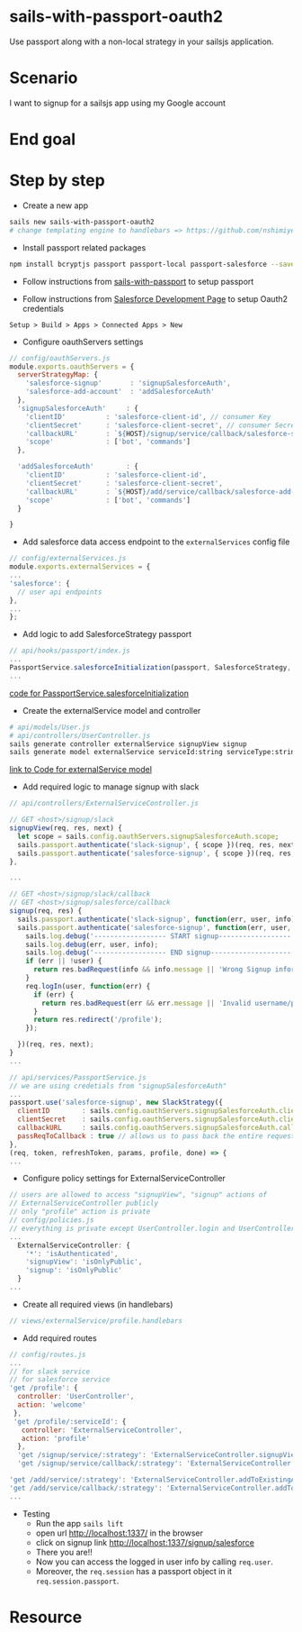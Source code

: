 <!--
@Author: mars
@Date:   2016-12-08T03:30:09-05:00
@Last modified by:   mars
@Last modified time: 2017-01-10T17:54:18-05:00
-->

# sails-with-passport-oauth2
Use passport along with a non-local strategy in your sailsjs application.

# Scenario
I want to signup for a sailsjs app using my Google account

# End goal
<!-- a screenshot will be better -->

# Step by step

* Create a new app
```sh
sails new sails-with-passport-oauth2
# change templating engine to handlebars => https://github.com/nshimiye/sailsjs-handlebars-app/blob/master/README.md
```

* Install passport related packages
```sh
npm install bcryptjs passport passport-local passport-salesforce --save
```

* Follow instructions from [sails-with-passport](https://github.com/nshimiye/sails-with-passport-oauth2) to setup passport

* Follow instructions from  [Salesforce Development Page](https://developer.salesforce.com/docs/atlas.en-us.api_rest.meta/api_rest/intro_defining_remote_access_applications.htm)
to setup Oauth2 credentials

`Setup > Build > Apps > Connected Apps > New`

* Configure oauthServers settings
```javascript
// config/oauthServers.js
module.exports.oauthServers = {
  serverStrategyMap: {
    'salesforce-signup'       : 'signupSalesforceAuth',
    'salesforce-add-account'  : 'addSalesforceAuth'
  },
  'signupSalesforceAuth'     : {
    'clientID'          : 'salesforce-client-id', // consumer Key
    'clientSecret'      : 'salesforce-client-secret', // consumer Secret
    'callbackURL'       : `${HOST}/signup/service/callback/salesforce-signup`,
    'scope'             : ['bot', 'commands']
  },

  'addSalesforceAuth'        : {
    'clientID'          : 'salesforce-client-id',
    'clientSecret'      : 'salesforce-client-secret',
    'callbackURL'       : `${HOST}/add/service/callback/salesforce-add-account`,
    'scope'             : ['bot', 'commands']
  }

}
```

* Add salesforce data access endpoint to the `externalServices` config file
```javascript
// config/externalServices.js
module.exports.externalServices = {
...
'salesforce': {
  // user api endpoints
},
...
};
```


* Add logic to add SalesforceStrategy passport
```javascript
// api/hooks/passport/index.js
...
PassportService.salesforceInitialization(passport, SalesforceStrategy, sails);
...
```
[code for PassportService.salesforceInitialization]()

* Create the externalService model and controller
```sh
# api/models/User.js
# api/controllers/UserController.js
sails generate controller externalService signupView signup
sails generate model externalService serviceId:string serviceType:string
```
[link to Code for externalService model]()

* Add required logic to manage signup with slack
```javascript
// api/controllers/ExternalServiceController.js

// GET <host>/signup/slack
signupView(req, res, next) {
  let scope = sails.config.oauthServers.signupSalesforceAuth.scope;
  sails.passport.authenticate('slack-signup', { scope })(req, res, next);
  sails.passport.authenticate('salesforce-signup', { scope })(req, res, next);
},

...

// GET <host>/signup/slack/callback
// GET <host>/signup/salesforce/callback
signup(req, res) {
  sails.passport.authenticate('slack-signup', function(err, user, info) {
  sails.passport.authenticate('salesforce-signup', function(err, user, info) {
    sails.log.debug('------------------ START signup------------------');
    sails.log.debug(err, user, info);
    sails.log.debug('------------------ END signup--------------------');
    if (err || !user) {
      return res.badRequest(info && info.message || 'Wrong Signup information', { view: 'user/signup' });
    }
    req.logIn(user, function(err) {
      if (err) {
        return res.badRequest(err && err.message || 'Invalid username/password combination.', { view: 'user/signup' });
      }
      return res.redirect('/profile');
    });

  })(req, res, next);
}
...

// api/services/PassportService.js
// we are using credetials from "signupSalesforceAuth"
...
passport.use('salesforce-signup', new SlackStrategy({
  clientID        : sails.config.oauthServers.signupSalesforceAuth.clientID,
  clientSecret    : sails.config.oauthServers.signupSalesforceAuth.clientSecret,
  callbackURL     : sails.config.oauthServers.signupSalesforceAuth.callbackURL,
  passReqToCallback : true // allows us to pass back the entire request to the callback
},
(req, token, refreshToken, params, profile, done) => {
...
```


* Configure policy settings for ExternalServiceController
```javascript
// users are allowed to access "signupView", "signup" actions of
// ExternalServiceController publicly
// only "profile" action is private
// config/policies.js
// everything is private except UserController.login and UserController.signup
...
  ExternalServiceController: {
    '*': 'isAuthenticated',
    'signupView': 'isOnlyPublic',
    'signup': 'isOnlyPublic'
  }
...
```

* Create all required views (in handlebars)
```javascript
// views/externalService/profile.handlebars
```

* Add required routes
```javascript
// config/routes.js
...
// for slack service
// for salesforce service
'get /profile': {
  controller: 'UserController',
  action: 'welcome'
 },
 'get /profile/:serviceId': {
   controller: 'ExternalServiceController',
   action: 'profile'
  },
  'get /signup/service/:strategy': 'ExternalServiceController.signupView',
  'get /signup/service/callback/:strategy': 'ExternalServiceController.signup',

'get /add/service/:strategy': 'ExternalServiceController.addToExistingAccountView', // redirect to slack
'get /add/service/callback/:strategy': 'ExternalServiceController.addToExistingAccount'
...
```

* Testing
  * Run the app `sails lift`
  * open url [http://localhost:1337/](http://localhost:1337/) in the browser
  * click on signup link [http://localhost:1337/signup/salesforce](http://localhost:1337/signup/salesforce)
  * There you are!!
  * Now you can access the logged in user info by calling `req.user`.
  * Moreover, the `req.session` has a passport object in it `req.session.passport`.

# Resource
